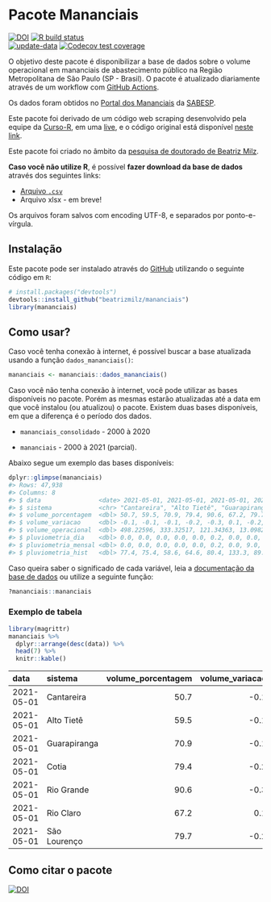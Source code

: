 
<!-- README.md is generated from README.Rmd. Please edit that file -->

# Pacote Mananciais

<!-- badges: start -->

[![DOI](https://zenodo.org/badge/DOI/10.5281/zenodo.4319745.svg)](https://doi.org/10.5281/zenodo.4319745)
[![R build
status](https://github.com/beatrizmilz/mananciais/workflows/R-CMD-check/badge.svg)](https://github.com/beatrizmilz/mananciais/actions)  
[![update-data](https://github.com/beatrizmilz/mananciais/actions/workflows/2-update_data.yaml/badge.svg)](https://github.com/beatrizmilz/mananciais/actions/workflows/2-update_data.yaml)
[![Codecov test
coverage](https://codecov.io/gh/beatrizmilz/mananciais/branch/master/graph/badge.svg)](https://codecov.io/gh/beatrizmilz/mananciais?branch=master)
<!-- badges: end -->

O objetivo deste pacote é disponibilizar a base de dados sobre o volume
operacional em mananciais de abastecimento público na Região
Metropolitana de São Paulo (SP - Brasil). O pacote é atualizado
diariamente através de um workflow com [GitHub
Actions](https://github.com/beatrizmilz/mananciais/actions).

Os dados foram obtidos no [Portal dos
Mananciais](http://mananciais.sabesp.com.br/Situacao) da
[SABESP](http://site.sabesp.com.br/site/Default.aspx).

Este pacote foi derivado de um código web scraping desenvolvido pela
equipe da [Curso-R](https://www.curso-r.com/), em uma
[live](https://youtu.be/jvZIxrMmOcQ), e o código original está
disponível [neste
link](https://github.com/curso-r/lives/blob/master/drafts/20200730_scraper_sabesp.R).

Este pacote foi criado no âmbito da [pesquisa de doutorado de Beatriz
Milz](https://beatrizmilz.github.io/tese/).

**Caso você não utilize R**, é possível **fazer download da base de
dados** através dos seguintes links:

-   [Arquivo
    `.csv`](https://github.com/beatrizmilz/mananciais/raw/master/inst/extdata/mananciais.csv)
-   Arquivo xlsx - em breve!

Os arquivos foram salvos com encoding UTF-8, e separados por
ponto-e-vírgula.

## Instalação

Este pacote pode ser instalado através do [GitHub](https://github.com/)
utilizando o seguinte código em `R`:

``` r
# install.packages("devtools")
devtools::install_github("beatrizmilz/mananciais")
library(mananciais)
```

## Como usar?

Caso você tenha conexão à internet, é possível buscar a base atualizada
usando a função `dados_mananciais()`:

``` r
mananciais <- mananciais::dados_mananciais() 
```

Caso você não tenha conexão à internet, você pode utilizar as bases
disponíveis no pacote. Porém as mesmas estarão atualizadas até a data em
que você instalou (ou atualizou) o pacote. Existem duas bases
disponíveis, em que a diferença é o período dos dados.

-   `mananciais_consolidado` - 2000 à 2020

-   `mananciais` - 2000 à 2021 (parcial).

Abaixo segue um exemplo das bases disponíveis:

``` r
dplyr::glimpse(mananciais)
#> Rows: 47,938
#> Columns: 8
#> $ data                <date> 2021-05-01, 2021-05-01, 2021-05-01, 2021-05-01, 2…
#> $ sistema             <chr> "Cantareira", "Alto Tietê", "Guarapiranga", "Cotia…
#> $ volume_porcentagem  <dbl> 50.7, 59.5, 70.9, 79.4, 90.6, 67.2, 79.7, 50.8, 59…
#> $ volume_variacao     <dbl> -0.1, -0.1, -0.1, -0.2, -0.3, 0.1, -0.2, -0.1, -0.…
#> $ volume_operacional  <dbl> 498.22596, 333.32517, 121.34363, 13.09820, 101.626…
#> $ pluviometria_dia    <dbl> 0.0, 0.0, 0.0, 0.0, 0.0, 0.2, 0.0, 0.0, 0.2, 0.2, …
#> $ pluviometria_mensal <dbl> 0.0, 0.0, 0.0, 0.0, 0.0, 0.2, 0.0, 9.0, 43.6, 48.0…
#> $ pluviometria_hist   <dbl> 77.4, 75.4, 58.6, 64.6, 80.4, 133.3, 89.3, 83.1, 9…
```

Caso queira saber o significado de cada variável, leia a [documentação
da base de
dados](https://beatrizmilz.github.io/mananciais/reference/mananciais.html)
ou utilize a seguinte função:

``` r
?mananciais::mananciais
```

### Exemplo de tabela

``` r
library(magrittr)
mananciais %>% 
  dplyr::arrange(desc(data)) %>% 
  head(7) %>%
  knitr::kable()
```

| data       | sistema      | volume\_porcentagem | volume\_variacao | volume\_operacional | pluviometria\_dia | pluviometria\_mensal | pluviometria\_hist |
|:-----------|:-------------|--------------------:|-----------------:|--------------------:|------------------:|---------------------:|-------------------:|
| 2021-05-01 | Cantareira   |                50.7 |             -0.1 |           498.22596 |               0.0 |                  0.0 |               77.4 |
| 2021-05-01 | Alto Tietê   |                59.5 |             -0.1 |           333.32517 |               0.0 |                  0.0 |               75.4 |
| 2021-05-01 | Guarapiranga |                70.9 |             -0.1 |           121.34363 |               0.0 |                  0.0 |               58.6 |
| 2021-05-01 | Cotia        |                79.4 |             -0.2 |            13.09820 |               0.0 |                  0.0 |               64.6 |
| 2021-05-01 | Rio Grande   |                90.6 |             -0.3 |           101.62691 |               0.0 |                  0.0 |               80.4 |
| 2021-05-01 | Rio Claro    |                67.2 |              0.1 |             9.18208 |               0.2 |                  0.2 |              133.3 |
| 2021-05-01 | São Lourenço |                79.7 |             -0.2 |            70.76219 |               0.0 |                  0.0 |               89.3 |

## Como citar o pacote

[![DOI](https://zenodo.org/badge/DOI/10.5281/zenodo.4319745.svg)](https://doi.org/10.5281/zenodo.4319745)
